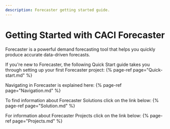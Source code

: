 ```yaml
---
description: Forecaster getting started guide.
---
```

# Getting Started with CACI Forecaster

Forecaster is a powerful demand forecasting tool that helps you quickly produce accurate data-driven forecasts.

If you're new to Forecaster, the following Quick Start guide takes you through setting up your first Forecaster project:
{% page-ref page="Quick-start.md" %}

Navigating in Forecaster is explained here:
{% page-ref page="Navigation.md" %}

To find information about Forecaster Solutions click on the link below:
{% page-ref page="Solution.md" %}

For information about Forecaster Projects click on the link below:
{% page-ref page="Projects.md" %}
